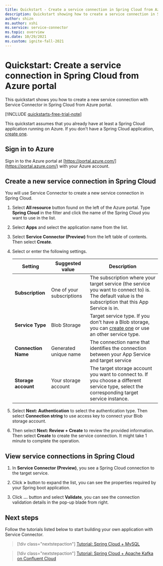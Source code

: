 ```yaml
---
title: Quickstart - Create a service connection in Spring Cloud from Azure portal
description: Quickstart showing how to create a service connection in Spring Cloud from Azure portal
author: shizn
ms.author: xshi
ms.service: service-connector
ms.topic: overview
ms.date: 10/29/2021
ms.custom: ignite-fall-2021
---
```


# Quickstart: Create a service connection in Spring Cloud from Azure portal

This quickstart shows you how to create a new service connection with Service Connector in Spring Cloud from Azure portal.

[!INCLUDE [quickstarts-free-trial-note](../../includes/quickstarts-free-trial-note.md)]

This quickstart assumes that you already have at least a Spring Cloud application running on Azure. If you don't have a Spring Cloud application, [create one](../spring-cloud/quickstart.md).

## Sign in to Azure

Sign in to the Azure portal at [https://portal.azure.com/](https://portal.azure.com/) with your Azure account.

## Create a new service connection in Spring Cloud

You will use Service Connector to create a new service connection in Spring Cloud.

1. Select **All resource** button found on the left of the Azure portal. Type **Spring Cloud** in the filter and click the name of the Spring Cloud you want to use in the list.
1. Select **Apps** and select the application name from the list.
1. Select **Service Connector (Preview)** from the left table of contents. Then select **Create**.
1. Select or enter the following settings.

    | Setting      | Suggested value  | Description                                        |
    | ------------ |  ------- | -------------------------------------------------- |
    | **Subscription** | One of your subscriptions | The subscription where your target service (the service you want to connect to) is. The default value is the subscription that this App Service is in. |
    | **Service Type** | Blob Storage | Target service type. If you don't have a Blob storage, you can [create one](../storage/blobs/storage-quickstart-blobs-portal.md) or use an other service type. |
    | **Connection Name** | Generated unique name | The connection name that identifies the connection between your App Service and target service  |
    | **Storage account** | Your storage account | The target storage account you want to connect to. If you choose a different service type, select the corresponding target service instance. |

1. Select **Next: Authentication** to select the authentication type. Then select **Connection string** to use access key to connect your Blob storage account.
1. Then select **Next: Review + Create**  to review the provided information. Then select **Create** to create the service connection. It might take 1 minute to complete the operation.

## View service connections in Spring Cloud

1. In **Service Connector (Preview)**, you see a Spring Cloud connection to the target service.

1. Click **>** button to expand the list, you can see the properties required by your Spring boot application.

1. Click **...** button and select **Validate**, you can see the connection validation details in the pop-up blade from right.

## Next steps

Follow the tutorials listed below to start building your own application with Service Connector.

> [!div class="nextstepaction"]
> [Tutorial: Spring Cloud + MySQL](./tutorial-java-spring-mysql.md)

> [!div class="nextstepaction"]
> [Tutorial: Spring Cloud + Apache Kafka on Confluent Cloud](./tutorial-java-spring-confluent-kafka.md)
